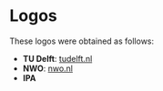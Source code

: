 Logos
=====

These logos were obtained as follows:

- **TU Delft**: [tudelft.nl](https://www.tudelft.nl/en/huisstijl/bouwstenen/logo)
- **NWO**: [nwo.nl](https://www.nwo.nl/en/logo)
- **IPA**

